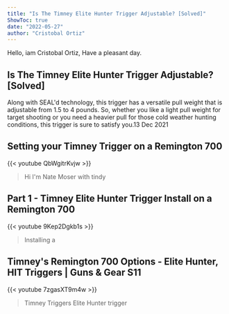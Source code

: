 ```yaml
---
title: "Is The Timney Elite Hunter Trigger Adjustable? [Solved]"
ShowToc: true 
date: "2022-05-27"
author: "Cristobal Ortiz" 
---
```


Hello, iam Cristobal Ortiz, Have a pleasant day.
## Is The Timney Elite Hunter Trigger Adjustable? [Solved]
 Along with SEAL'd technology, this trigger has a versatile pull weight that is adjustable from 1.5 to 4 pounds. So, whether you like a light pull weight for target shooting or you need a heavier pull for those cold weather hunting conditions, this trigger is sure to satisfy you.13 Dec 2021

## Setting your Timney Trigger on a Remington 700
{{< youtube QbWgitrKvjw >}}
>Hi I'm Nate Moser with tindy 

## Part 1 - Timney Elite Hunter Trigger Install on a Remington 700
{{< youtube 9Kep2Dgkb1s >}}
>Installing a 

## Timney's Remington 700 Options - Elite Hunter, HIT Triggers | Guns & Gear S11
{{< youtube 7zgasXT9m4w >}}
>Timney Triggers Elite Hunter trigger

